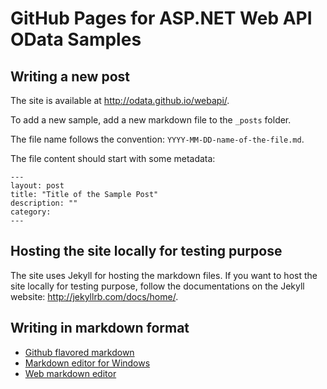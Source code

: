 # GitHub Pages for ASP.NET Web API OData Samples

## Writing a new post

The site is available at http://odata.github.io/webapi/.

To add a new sample, add a new markdown file to the `_posts` folder.

The file name follows the convention: `YYYY-MM-DD-name-of-the-file.md`.

The file content should start with some metadata:

```
---
layout: post
title: "Title of the Sample Post"
description: ""
category: 
---
```

## Hosting the site locally for testing purpose

The site uses Jekyll for hosting the markdown files. If you want to host the site locally for testing purpose, follow the documentations on the Jekyll website: http://jekyllrb.com/docs/home/.

## Writing in markdown format

* [Github flavored markdown](https://help.github.com/articles/github-flavored-markdown/)
* [Markdown editor for Windows](http://markdownpad.com/)
* [Web markdown editor](https://stackedit.io/)

